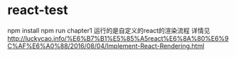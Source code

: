 # react-test
npm install
npm run chapter1
运行的是自定义的react的渲染流程
详情见
http://luckycao.info/%E6%B7%B1%E5%85%A5react%E6%8A%80%E6%9C%AF%E6%A0%88/2016/08/04/Implement-React-Rendering.html